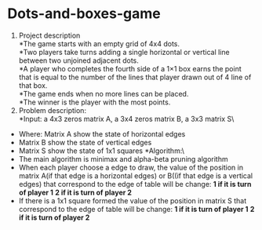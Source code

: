 # Dots-and-boxes-game
1. Project description\
 *The game starts with an empty grid of 4x4 dots.\
 *Two players take turns adding a single horizontal or vertical line
between two unjoined adjacent dots.\
 *A player who completes the fourth side of a 1×1 box earns the
point that is equal to the number of the lines that player drawn out
of 4 line of that box.\
 *The game ends when no more lines can be placed.\
 *The winner is the player with the most points.
2. Problem description:\
 *Input: a 4x3 zeros matrix A, a 3x4 zeros matrix B, a 3x3 matrix S\
- Where: Matrix A show the state of horizontal edges
- Matrix B show the state of vertical edges
- Matrix S show the state of 1x1 squares
 *Algorithm:\
- The main algorithm is minimax and alpha-beta pruning
algorithm
- When each player choose a edge to draw, the value of the
position in matrix A(if that edge is a horizontal edges) or
B((if that edge is a vertical edges) that correspond to the
edge of table will be change:
 **1 if it is turn of player 1**
 **2 if it is turn of player 2**
- If there is a 1x1 square formed the value of the position in
matrix S that correspond to the edge of table will be change:
 **1 if it is turn of player 1**
 **2 if it is turn of player 2**
